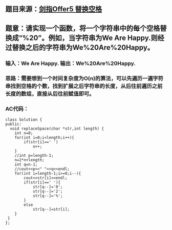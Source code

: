 ## 题目来源：[剑指Offer5 替换空格 ](https://www.nowcoder.com/practice/4060ac7e3e404ad1a894ef3e17650423?tpId=13&tqId=11155&rp=1&ru=/ta/coding-interviews&qru=/ta/coding-interviews/question-ranking)

## 题意：请实现一个函数，将一个字符串中的每个空格替换成“%20”。例如，当字符串为We Are Happy.则经过替换之后的字符串为We%20Are%20Happy。

### 输入：We Are Happy.  输出：We%20Are%20Happy.

### 思路：需要想到一个时间复杂度为O(n)的算法，可以先遍历一遍字符串找到空格的个数，找到扩展之后字符串的长度，从后往前遍历之前长度的数组，直接从后往前赋值即可。 

### AC代码：

```
class Solution {
public:
  void replaceSpace(char *str,int length) {
    int n=0;
    for(int i=0;i<length;i++){
        if(str[i]==' ')
            n++;
    }
    //int p=length-1;
    n=2*n+length;
    int q=n-1;
    //cout<<p<<" "<<q<<endl;
    for(int i=length-1;i>=0;i--){
        cout<<str[i]<<endl;
        if(str[i]==' '){
            str[q--]='0';
            str[q--]='2';
            str[q--]='%';
        }
        else
            str[q--]=str[i];
    }
 }
};
```
